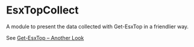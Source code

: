 # EsxTopCollect

A module to present the data collected with Get-EsxTop in a friendlier way.

See [Get-EsxTop – Another Look](http://www.lucd.info/2016/12/23/get-esxtop-another-look/)
